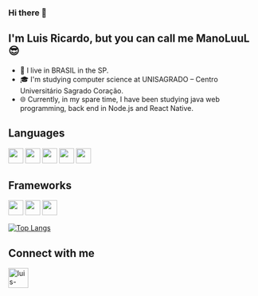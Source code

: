 ### Hi there 👋
## I'm Luis Ricardo, but you can call me ManoLuuL :sunglasses:
- :night_with_stars: I live in BRASIL in the SP.
- :mortar_board: I'm studying computer science at UNISAGRADO – Centro Universitário Sagrado Coração.
- :globe_with_meridians: Currently, in my spare time, I have been studying java web programming, back end in Node.js and React Native.


## Languages
<img src="https://img.shields.io/badge/C%23-239120?style=for-the-badge&logo=c-sharp&logoColor=white" height="30" style="max-width:100%;"></img>
<img src="https://img.shields.io/badge/HTML5-E34F26?style=for-the-badge&logo=html5&logoColor=white" height="30" style="max-width:100%;"></img>
<img src="https://img.shields.io/badge/C-00599C?style=for-the-badge&logo=c&logoColor=white" height="30" style="max-width:100%;"></img>
<img src="https://img.shields.io/badge/Java-ED8B00?style=for-the-badge&logo=java&logoColor=white" height="30" style="max-width:100%;"></img>
<img src="https://img.shields.io/badge/MySQL-005C84?style=for-the-badge&logo=mysql&logoColor=white"   height="30" style="max-width:100%;"></img>

## Frameworks 
<img src="https://img.shields.io/badge/Visual_Studio-5C2D91?style=for-the-badge&logo=visual%20studio&logoColor=white" height="30" style="max-width:100%;"></img>
<img src="https://img.shields.io/badge/Bootstrap-563D7C?style=for-the-badge&logo=bootstrap&logoColor=white" height="30" style="max-width:100%;"></img>
<img src="https://img.shields.io/badge/Visual_Studio_Code-0078D4?style=for-the-badge&logo=visual%20studio%20code&logoColor=white" height="30" style="max-width:100%;"></img>

[![Top Langs](https://github-readme-stats.vercel.app/api/top-langs/?username=ManoLuuL)](https://github.com/ManoLuuL/github-readme-stats)

## Connect with me
<a href="https://www.linkedin.com/in/luis-ricardo-coelho-couto-26ba151b4/" target="_blank">
  <img aling="center" alt="luis-linkedin" height="40" width="40" src="https://cdn.jsdelivr.net/gh/devicons/devicon/icons/linkedin/linkedin-original.svg" style="max-width:100%;">
</a>

<!--
**ManoLuuL/ManoLuuL** is a ✨ _special_ ✨ repository because its `README.md` (this file) appears on your GitHub profile.

Here are some ideas to get you started:

- 🔭 I’m currently working on ...
- 🌱 I’m currently learning ...
- 👯 I’m looking to collaborate on ...
- 🤔 I’m looking for help with ...
- 💬 Ask me about ...
- 📫 How to reach me: ...
- 😄 Pronouns: ...
- ⚡ Fun fact: ...
-->

